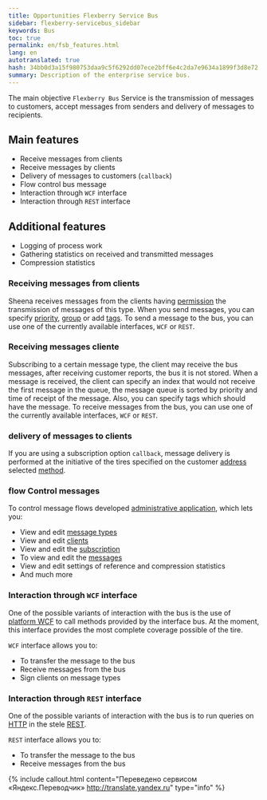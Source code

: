 ```yaml
--- 
title: Opportunities Flexberry Service Bus 
sidebar: flexberry-servicebus_sidebar 
keywords: Bus 
toc: true 
permalink: en/fsb_features.html 
lang: en 
autotranslated: true 
hash: 34bb0d3a15f980753daa9c5f6292dd07ece2bff6e4c2da7e9634a1899f3d8e72 
summary: Description of the enterprise service bus. 
--- 
```


The main objective `Flexberry Bus` Service is the transmission of messages to customers, accept messages from senders and delivery of messages to recipients. 

## Main features 

* Receive messages from clients 
* Receive messages by clients 
* Delivery of messages to customers (`callback`) 
* Flow control bus message 
* Interaction through `WCF` interface 
* Interaction through `REST` interface 

## Additional features 

* Logging of process work 
* Gathering statistics on received and transmitted messages 
* Compression statistics 

### Receiving messages from clients 

Sheena receives messages from the clients having [permission](fsb_thesaurus.html) the transmission of messages of this type.[](<br>) 
When you send messages, you can specify [priority](fsb_thesaurus.html), [group](fsb_thesaurus.html) or add [tags](fsb_thesaurus.html).[](<br>) 
To send a message to the bus, you can use one of the currently available interfaces, `WCF` or `REST`. 

### Receiving messages cliente 

Subscribing to a certain message type, the client may receive the bus messages, after receiving customer reports, the bus it is not stored.[](<br>) 
When a message is received, the client can specify an index that would not receive the first message in the queue, the message queue is sorted by priority and time of receipt of the message. Also, you can specify tags which should have the message.[](<br>) 
To receive messages from the bus, you can use one of the currently available interfaces, `WCF` or `REST`. 

### delivery of messages to clients 

If you are using a subscription option `callback`, message delivery is performed at the initiative of the tires specified on the customer [address](fsb_thesaurus.html) selected [method](fsb_thesaurus.html). 

### flow Control messages 

To control message flows developed [administrative application](fsb_editor.html), which lets you: 

* View and edit [message types](fsb_thesaurus.html) 
* View and edit [clients](fsb_thesaurus.html) 
* View and edit the [subscription](fsb_thesaurus.html) 
* To view and edit the [messages](fsb_thesaurus.html) 
* View and edit settings of reference and compression statistics 
* And much more 

### Interaction through `WCF` interface 

One of the possible variants of interaction with the bus is the use of [platform WCF](https://docs.microsoft.com/EN-us/dotnet/framework/wcf/whats-wcf) to call methods provided by the interface bus. At the moment, this interface provides the most complete coverage possible of the tire. 

`WCF` interface allows you to: 

* To transfer the message to the bus 
* Receive messages from the bus 
* Sign clients on message types 

### Interaction through `REST` interface 

One of the possible variants of interaction with the bus is to run queries on [HTTP](https://ru.wikipedia.org/wiki/HTTP) in the stele [REST](https://ru.wikipedia.org/wiki/REST). 

`REST` interface allows you to: 

* To transfer the message to the bus 
* Receive messages from the bus 



{% include callout.html content="Переведено сервисом «Яндекс.Переводчик» <http://translate.yandex.ru>" type="info" %}